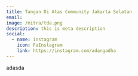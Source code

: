 ```yaml
---
title: Tangan Di Atas Community Jakarta Selatan
email: 
image: /mitra/tda.png
description: this is meta description
social:
  - name: instagram
    icon: FaInstagram
    link: https://instagram.com/adangadha
---
```

adasda